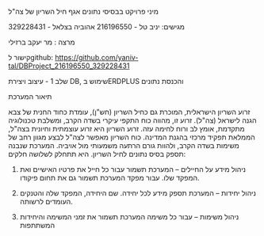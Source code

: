 מיני פרויקט בבסיסי נתונים
אגף חיל השריון של צה"ל 

מגישים: 	יניב טל - 216196550
אהוביה בצלאל - 329228431

מרצה : 	מר יעקב ברזילי

קישור לgithub: 
https://github.com/yaniv-tal/DBProject_216196550_329228431

שלב 1 - עיצוב ויצירת DB, שימוש בERDPLUS והכנסת נתונים

תיאור המערכת

זרוע השריון הישראלית, המוכרת גם כחיל השריון (חש"ן), עומדת כחוד החנית של צבא הגנה לישראל (צה"ל). זרוע זו, מהווה כוח התקפי עיקרי בשדה הקרב, ומשלבת טכנולוגיה מתקדמת, אומץ לב ורוח לחימה עזה.
זרוע השריון היא זרוע עוצמתית וחיונית בצה"ל, הממלאת תפקיד מרכזי בהגנת המדינה. כוח השריון מאפשר לצה"ל לבצע מגוון רחב של משימות בשדה הקרב, ולהוות גורם הרתעה משמעותי מול אויביה.
המערכת שנבנה תספק בסיס נתונים לחיל השריון. היא תתחלק לשלושה חלקים:

1.	 ניהול מידע על החיילים – המערכת תשמור עבור כל חייל את פרטיו האישיים ואת המפקד שלו. עבור מפקד המערכת תשמור גם את תחום פיקודו.

2.	ניהול יחידות – המערכת תספק מידע לכל יחידה. שם היחידה, המפקד שלה והטנקים העומדים לרשותה.

3.	ניהול משימות – עבור כל משימה המערכת תשמור את זמני המשימה  והיחידות המשתתפות 

